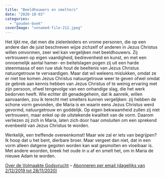 ```yaml
---
title: "Beeldhouwers en smelters"
date: "2020-10-03"
categories: 
  - "gouden-boek"
coverImage: "unnamed-file-212.jpeg"
---
```


Het lijkt me, dat men die zielenleiders en vrome personen, die op een andere dan de juist beschreven wijze zichzelf of anderen in Jezus Christus willen omvormen, zeer wel kan vergelijken met beeldhouwers. Zij vertrouwen op eigen vaardigheid, bedrevenheid en kunst, en met een onnoemelijk aantal hamer- en beitelslagen pogen zij uit een harde steenmassa of een ruw stuk hout de beeltenis van Jezus Christus natuurgetrouw te vervaardigen. Maar dat wil weleens mislukken, omdat ze er niet toe komen Jezus Christus natuurgetrouw weer te geven ofwel omdat ze gebrek aan kennis hebben van Jezus Christus of te weinig ervaring met zijn persoon, ofwel tengevolge van een onhandige slag, die het werk bedorven heeft. Wie echter dit genadegeheim, dat ik aanreik, willen aanvaarden, zou ik terecht met smelters kunnen vergelijken: zij hebben de schone vorm gevonden, die Maria is en waarin eens Jezus Christus werd gevormd, natuurgetrouw en goddelijk. Op eigen bekwaamheid zullen zij niet vertrouwen, maar enkel op de uitstekende kwaliteit van de vorm. Daarom verliezen zij zich in Maria, laten zich door haar omsluiten om een sprekend evenbeeld van Jezus Christus te worden.

Werkelijk, een treffende overeenkomst! Maar wie zal er iets van begrijpen? Ik hoop dat u het bent, dierbare broer. Maar vergeet dan niet, dat in een vorm alleen datgene gegoten worden kan wat gesmolten en vloeibaar is. Met andere woorden, breek het oude in u af en smelt het, om in Maria de nieuwe Adam te worden.

[Over de Volmaakte Godsvrucht](/blog/een-jaar-lang-volmaakte-godsvrucht/) – [Abonneren per email (dagelijks van 2/12/2019 tot 28/11/2020)](http://eepurl.com/9RKvX)
